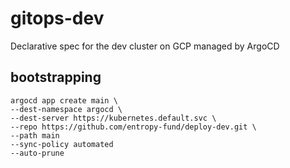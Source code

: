 # gitops-dev
Declarative spec for the dev cluster on GCP managed by ArgoCD

## bootstrapping

```
argocd app create main \
--dest-namespace argocd \
--dest-server https://kubernetes.default.svc \
--repo https://github.com/entropy-fund/deploy-dev.git \
--path main
--sync-policy automated
--auto-prune
```


